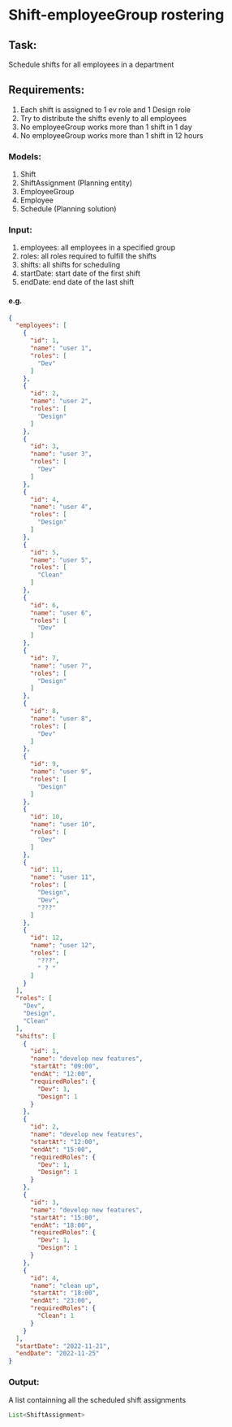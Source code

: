 # Shift-employeeGroup rostering

## Task:

Schedule shifts for all employees in a department

## Requirements:

1. Each shift is assigned to 1 ev role and 1 Design role
2. Try to distribute the shifts evenly to all employees
3. No employeeGroup works more than 1 shift in 1 day
4. No employeeGroup works more than 1 shift in 12 hours

### Models:

1. Shift
2. ShiftAssignment (Planning entity)
3. EmployeeGroup
4. Employee
5. Schedule (Planning solution)

### Input:

1. employees: all employees in a specified group
2. roles: all roles required to fulfill the shifts
3. shifts: all shifts for scheduling
4. startDate: start date of the first shift
5. endDate: end date of the last shift

#### e.g.

```json
{
  "employees": [
    {
      "id": 1,
      "name": "user 1",
      "roles": [
        "Dev"
      ]
    },
    {
      "id": 2,
      "name": "user 2",
      "roles": [
        "Design"
      ]
    },
    {
      "id": 3,
      "name": "user 3",
      "roles": [
        "Dev"
      ]
    },
    {
      "id": 4,
      "name": "user 4",
      "roles": [
        "Design"
      ]
    },
    {
      "id": 5,
      "name": "user 5",
      "roles": [
        "Clean"
      ]
    },
    {
      "id": 6,
      "name": "user 6",
      "roles": [
        "Dev"
      ]
    },
    {
      "id": 7,
      "name": "user 7",
      "roles": [
        "Design"
      ]
    },
    {
      "id": 8,
      "name": "user 8",
      "roles": [
        "Dev"
      ]
    },
    {
      "id": 9,
      "name": "user 9",
      "roles": [
        "Design"
      ]
    },
    {
      "id": 10,
      "name": "user 10",
      "roles": [
        "Dev"
      ]
    },
    {
      "id": 11,
      "name": "user 11",
      "roles": [
        "Design",
        "Dev",
        "???"
      ]
    },
    {
      "id": 12,
      "name": "user 12",
      "roles": [
        "???",
        " ? "
      ]
    }
  ],
  "roles": [
    "Dev",
    "Design",
    "Clean"
  ],
  "shifts": [
    {
      "id": 1,
      "name": "develop new features",
      "startAt": "09:00",
      "endAt": "12:00",
      "requiredRoles": {
        "Dev": 1,
        "Design": 1
      }
    },
    {
      "id": 2,
      "name": "develop new features",
      "startAt": "12:00",
      "endAt": "15:00",
      "requiredRoles": {
        "Dev": 1,
        "Design": 1
      }
    },
    {
      "id": 3,
      "name": "develop new features",
      "startAt": "15:00",
      "endAt": "18:00",
      "requiredRoles": {
        "Dev": 1,
        "Design": 1
      }
    },
    {
      "id": 4,
      "name": "clean up",
      "startAt": "18:00",
      "endAt": "23:00",
      "requiredRoles": {
        "Clean": 1
      }
    }
  ],
  "startDate": "2022-11-21",
  "endDate": "2022-11-25"
}
```

### Output:
A list containning all the scheduled shift assignments
```java
List<ShiftAssignment>
```

